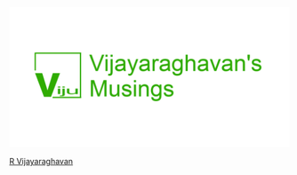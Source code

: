 ![tailwind-nextjs-banner](/public/static/images/twitter-card.png)

[R Vijayaraghavan](https://rviju.github.io/)
